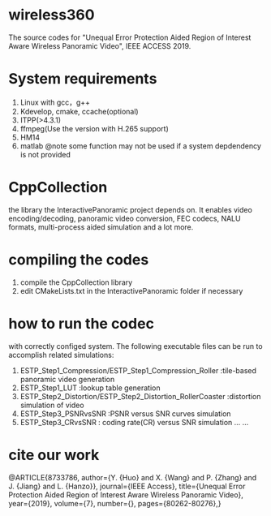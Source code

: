 # wireless360
The source codes for "Unequal Error Protection Aided Region of Interest Aware Wireless Panoramic Video", IEEE ACCESS 2019.

# System requirements
1. Linux with gcc，g++
2. Kdevelop, cmake, ccache(optional)
3. ITPP(>4.3.1)
4. ffmpeg(Use the version with H.265 support)
5. HM14
6. matlab
@note some function may not be used if a system depdendency is not provided

# CppCollection
the library the InteractivePanoramic project depends on. It enables video encoding/decoding, panoramic video conversion, FEC codecs, NALU formats, multi-process aided simulation and a lot more.

# compiling the codes
1. compile the CppCollection library
2. edit CMakeLists.txt in the InteractivePanoramic folder if necessary

# how to run the codec
with correctly configed system. The following executable files can be run to accomplish related simulations:
1. ESTP_Step1_Compression/ESTP_Step1_Compression_Roller :tile-based panoramic video generation
2. ESTP_Step1_LUT :lookup table generation
3. ESTP_Step2_Distortion/ESTP_Step2_Distortion_RollerCoaster :distortion simulation of video
4. ESTP_Step3_PSNRvsSNR :PSNR versus SNR curves simulation
5. ESTP_Step3_CRvsSNR : coding rate(CR) versus SNR simulation
...
...

# cite our work
@ARTICLE{8733786,
  author={Y. {Huo} and X. {Wang} and P. {Zhang} and J. {Jiang} and L. {Hanzo}},
  journal={IEEE Access},
  title={Unequal Error Protection Aided Region of Interest Aware Wireless Panoramic Video},
  year={2019},
  volume={7},
  number={},
  pages={80262-80276},}
